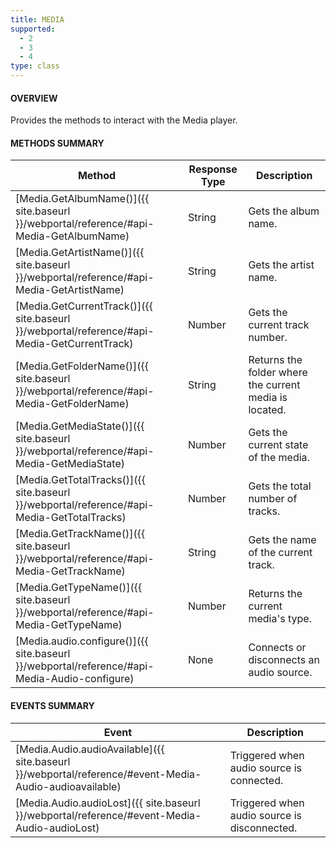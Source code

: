 ```yaml
---
title: MEDIA
supported:
  - 2
  - 3
  - 4
type: class
---
```


#### OVERVIEW

Provides the methods to interact with the Media player.

#### METHODS SUMMARY

Method | Response Type | Description
-----|----|----
[Media.GetAlbumName()]({{ site.baseurl }}/webportal/reference/#api-Media-GetAlbumName) |  String | Gets the album name.
[Media.GetArtistName()]({{ site.baseurl }}/webportal/reference/#api-Media-GetArtistName) | String | Gets the artist name.
[Media.GetCurrentTrack()]({{ site.baseurl }}/webportal/reference/#api-Media-GetCurrentTrack) | Number | Gets the current track number.
[Media.GetFolderName()]({{ site.baseurl }}/webportal/reference/#api-Media-GetFolderName) | String | Returns the folder where the current media is located.
[Media.GetMediaState()]({{ site.baseurl }}/webportal/reference/#api-Media-GetMediaState) | Number | Gets the current state of the media.
[Media.GetTotalTracks()]({{ site.baseurl }}/webportal/reference/#api-Media-GetTotalTracks) | Number | Gets the total number of tracks.
[Media.GetTrackName()]({{ site.baseurl }}/webportal/reference/#api-Media-GetTrackName) | String | Gets the name of the current track.
[Media.GetTypeName()]({{ site.baseurl }}/webportal/reference/#api-Media-GetTypeName) | Number | Returns the current media's type.
[Media.audio.configure()]({{ site.baseurl }}/webportal/reference/#api-Media-Audio-configure) | None | Connects or disconnects an audio source.

#### EVENTS SUMMARY

Event | Description
----|----
[Media.Audio.audioAvailable]({{ site.baseurl }}/webportal/reference/#event-Media-Audio-audioavailable) | Triggered when audio source is connected.
[Media.Audio.audioLost]({{ site.baseurl }}/webportal/reference/#event-Media-Audio-audioLost) | Triggered when audio source is disconnected.
